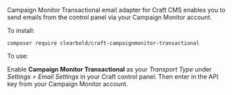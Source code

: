 Campaign Monitor Transactional email adapter for Craft CMS enables you to send emails from the control panel via your Campaign Monitor account.

To install:

```
composer require clearbold/craft-campaignmonitor-transactional
```

To use:

Enable **Campaign Monitor Transactional** as your *Transport Type* under *Settings > Email Settings* in your Craft control panel. Then enter in the API key from your Campaign Monitor account.